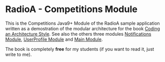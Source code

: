 # RadioA - Competitions Module

This is the Competitions Java9+ Module of the RadioA sample application written as a demostration of the modular architecture for the book [Coding an Architecture Style](https://leanpub.com/codinganarchitecturestyle). See also the others three modules [Notifications Module](https://github.com/enriquemolinari/radioa-notifications), [UserProfile Module](https://github.com/enriquemolinari/radioa-userprofile) and [Main Module](https://github.com/enriquemolinari/radioa-main). 

The book is completely **free** for my students (if you want to read it, just write to me).